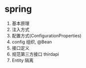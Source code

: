 # spring

1. 基本原理
2. 注入方式
3. 配置方式(ConfigurationProperties)
4. config 组织, @Bean
5. 接口定义
6. 规范第三方接口 thirdapi
7. Entity 隔离
